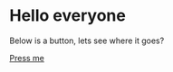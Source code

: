 <h1>Hello everyone</h1>


<p>Below is a button, lets see where it goes?</p>


<a href="{https://sassica.github.io/Prototyping-experiments/destination}" class="nsw-button nsw-button--primary">Press me</a>

